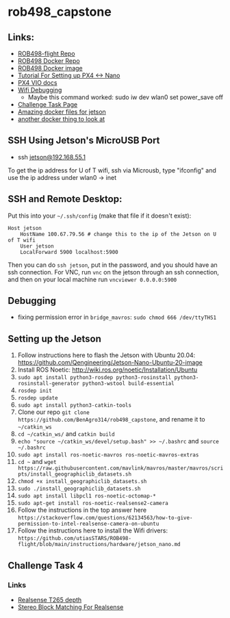 # rob498_capstone

## Links:

- [ROB498-flight Repo](https://github.com/utiasSTARS/ROB498-flight)
- [ROB498 Docker Repo](https://github.com/manx52/ROB498)
- [ROB498 Docker image](https://hub.docker.com/r/utrarobosoccer/rob498)
- [Tutorial For Setting up PX4 <-> Nano](https://www.youtube.com/watch?v=Brkk0ZmnGgs)
- [PX4 VIO docs](https://docs.px4.io/main/en/computer_vision/visual_inertial_odometry.html)
- [Wifi Debugging](https://forums.developer.nvidia.com/t/jetson-nano-wifi/72269/21)
	- Maybe this command worked: sudo iw dev wlan0 set power_save off
- [Challenge Task Page](https://q.utoronto.ca/courses/299314/pages/challenge-tasks-midterm-video-and-final-report?wrap=1)
- [Amazing docker files for jetson](https://github.com/dusty-nv/jetson-containers)
- [another docker thing to look at](https://github.com/timongentzsch/Jetson_Ubuntu20_Images)


## SSH Using Jetson's MicroUSB Port
- ssh jetson@192.168.55.1

To get the ip address for U of T wifi, ssh via Microusb, type "ifconfig" and use the ip address under wlan0 -> inet

## SSH and Remote Desktop:

Put this into your `~/.ssh/config` (make that file if it doesn't exist):
```
Host jetson
    HostName 100.67.79.56 # change this to the ip of the Jetson on U of T wifi
    User jetson
    LocalForward 5900 localhost:5900
```
Then you can do `ssh jetson`, put in the password, and you should have an ssh connection.
For VNC, run `vnc` on the jetson through an ssh connection, and then on your local machine
run `vncviewer 0.0.0.0:5900`

## Debugging

- fixing permission error in `bridge_mavros`: `sudo chmod 666 /dev/ttyTHS1`


## Setting up the Jetson

1. Follow instructions here to flash the Jetson with Ubuntu 20.04: https://github.com/Qengineering/Jetson-Nano-Ubuntu-20-image
2. Install ROS Noetic: http://wiki.ros.org/noetic/Installation/Ubuntu
3. `sudo apt install python3-rosdep python3-rosinstall python3-rosinstall-generator python3-wstool build-essential`
4. `rosdep init`
5. `rosdep update`
6. `sudo apt install python3-catkin-tools`
7. Clone our repo `git clone https://github.com/BenAgro314/rob498_capstone`, and rename it to `~/catkin_ws`
8. `cd ~/catkin_ws/` and `catkin build` 
9. `echo "source ~/catkin_ws/devel/setup.bash" >> ~/.bashrc` and `source ~/.bashrc`
10. `sudo apt install ros-noetic-mavros ros-noetic-mavros-extras`
11. `cd ~` and `wget https://raw.githubusercontent.com/mavlink/mavros/master/mavros/scripts/install_geographiclib_datasets.sh`
12. `chmod +x install_geographiclib_datasets.sh`
13. `sudo ./install_geographiclib_datasets.sh`
14. `sudo apt install libpcl1 ros-noetic-octomap-*`
15. `sudo apt-get install ros-noetic-realsense2-camera`
16. Follow the instructions in the top answer here `https://stackoverflow.com/questions/62134563/how-to-give-permission-to-intel-realsense-camera-on-ubuntu`
17. Follow the instructions here to install the Wifi drivers: `https://github.com/utiasSTARS/ROB498-flight/blob/main/instructions/hardware/jetson_nano.md` 


## Challenge Task 4


### Links
- [Realsense T265 depth](https://github.com/IntelRealSense/librealsense/blob/master/wrappers/python/examples/t265_stereo.py)
- [Stereo Block Matching For Realsense](https://github.com/tiralonghipol/t265_depth)
  